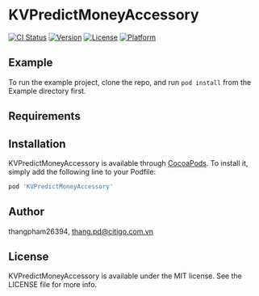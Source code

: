 # KVPredictMoneyAccessory

[![CI Status](https://img.shields.io/travis/thangpham26394/KVPredictMoneyAccessory.svg?style=flat)](https://travis-ci.org/thangpham26394/KVPredictMoneyAccessory)
[![Version](https://img.shields.io/cocoapods/v/KVPredictMoneyAccessory.svg?style=flat)](https://cocoapods.org/pods/KVPredictMoneyAccessory)
[![License](https://img.shields.io/cocoapods/l/KVPredictMoneyAccessory.svg?style=flat)](https://cocoapods.org/pods/KVPredictMoneyAccessory)
[![Platform](https://img.shields.io/cocoapods/p/KVPredictMoneyAccessory.svg?style=flat)](https://cocoapods.org/pods/KVPredictMoneyAccessory)

## Example

To run the example project, clone the repo, and run `pod install` from the Example directory first.

## Requirements

## Installation

KVPredictMoneyAccessory is available through [CocoaPods](https://cocoapods.org). To install
it, simply add the following line to your Podfile:

```ruby
pod 'KVPredictMoneyAccessory'
```

## Author

thangpham26394, thang.pd@citigo.com.vn

## License

KVPredictMoneyAccessory is available under the MIT license. See the LICENSE file for more info.

